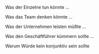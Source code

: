 
Was der Einzelne tun könnte ...

Was das Team denken könnte ...

Was der Unternehmen leisten müßte ...

Was den Geschäftführer kümmern sollte ...

Warum Würde kein konjunktiv sein sollte
